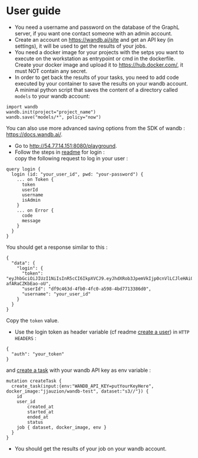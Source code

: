 # User guide
- You need a username and password on the database of the GraphL server, if you want one contact someone with an admin account.  
- Create an account on https://wandb.ai/site and get an API key (in settings), it will be used to get the results of your jobs.
- You need a docker image for your projects with the setps you want to execute on the workstation as entrypoint or cmd in the dockerfile.  
Create your docker image and upload it to https://hub.docker.com/, it must NOT contain any secret.
- In order to get back the results of your tasks, you need to add code executed by your container to save the results on your wandb account.  
A minimal python script that saves the content of a directory called `models` to your wandb account:  
```
import wandb  
wandb.init(project="project_name")  
wandb.save("models/*", policy="now")
```  
You can also use more advanced saving options from the SDK of wandb : https://docs.wandb.ai/.  
- Go to http://54.77.14.151:8080/playground.  
- Follow the steps in [readme](https://github.com/42-AI/ws-backend#login) for login :  
copy the following request to log in your user :
```
query login {
  login (id: "your_user_id", pwd: "your-password") {
    ... on Token {
      token
      userId
      username
      isAdmin
    }
    ... on Error {
      code
      message
    }
  }
}
```
You should get a response similar to this :
```
{
  "data": {
    "login": {
      "token": "eyJhbGciOiJIUzI1NiIsInR5cCI6IkpXVCJ9.eyJhdXRob3JpemVkIjp0cnVlLCJleHAiOjE2MTczODMzNDksInVzZXJfaWQiOiJkZjljNDYzZC00ZmIwLTRmYzAtYTU5OC00YmQ3NzEzMzg2ZDAifQ.Xj_rUGIB7l90kiXD_U12ni2kf9U-afARaCZKbEao-oU",
      "userId": "df9c463d-4fb0-4fc0-a598-4bd7713386d0",
      "username": "your_user_id"
    }
  }
}
```
Copy the `token` value.
- Use the login token as header variable (cf readme [create a user](https://github.com/42-AI/ws-backend/tree/gs/doc/user-tutorial#create-a-user)) in `HTTP HEADERS` :
```
{
  "auth": "your_token"
}
```
and [create a task](https://github.com/42-AI/ws-backend/tree/gs/doc/user-tutorial#create-a-machine-learning-task) with your wandb API key as env variable :
```
mutation createTask {
  create_task(input:{env:"WANDB_API_KEY=putYourKeyHere", docker_image:"jjauzion/wandb-test", dataset:"s3//"}) {
    id
    user_id
        created_at
        started_at
        ended_at
        status
    job { dataset, docker_image, env }
  }
}
```
- You should get the results of your job on your wandb account.  
